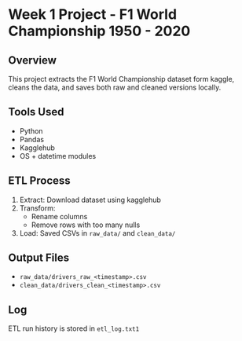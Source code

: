 # Week 1 Project - F1 World Championship 1950 - 2020

## Overview
This project extracts the F1 World Championship dataset form kaggle, cleans the data, and saves both raw and cleaned versions locally.

## Tools Used
- Python
- Pandas
- Kagglehub
- OS + datetime modules

## ETL Process
1. Extract: Download dataset using kagglehub
2. Transform:
    - Rename columns
    - Remove rows with too many nulls
3. Load: Saved CSVs in `raw_data/` and `clean_data/`

## Output Files
- `raw_data/drivers_raw_<timestamp>.csv`
- `clean_data/drivers_clean_<timestamp>.csv`

## Log
ETL run history is stored in `etl_log.txt1`